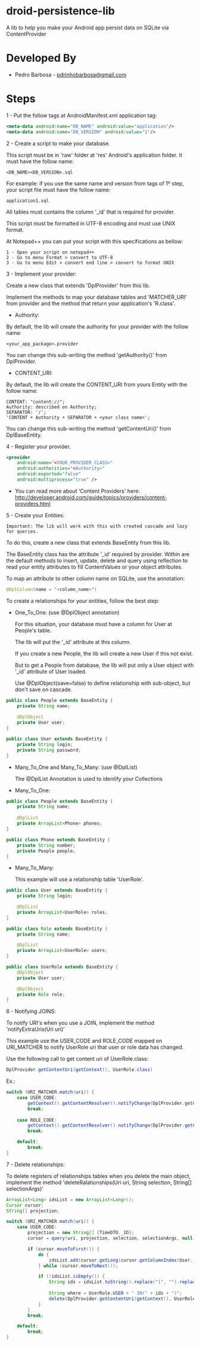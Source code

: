 droid-persistence-lib
=====================

A lib to help you make your Android app persist data on SQLite via ContentProvider

Developed By
============

* Pedro Barbosa - <pdrinhobarbosa@gmail.com>

Steps
=====

1 - Put the follow tags at AndroidManifest.xml application tag:
```xml
<meta-data android:name="DB_NAME" android:value="application"/>
<meta-data android:name="DB_VERSION" android:value="1"/>
```
2 - Create a script to make your database.
  
This script must be in 'raw' folder at 'res' Android's application folder. 
It must have the follow name: 
```
<DB_NAME><DB_VERSION>.sql
```

For example: if you use the same name and version from tags of 1º step, your script file must have the follow name: 
```
application1.sql
```
All tables must contains the column '_id' that is required for provider.

This script must be formatted in UTF-8 encoding and must use UNIX format.

At Notepad++ you can put your script with this specifications as bellow:

    1 - Open your script on notepad++
    2 - Go to menu Format > convert to UTF-8
    3 - Go to menu Edit > convert end line > convert to format UNIX 
    
3 - Implement your provider:

Create a new class that extends 'DplProvider' from this lib.

Implement the methods to map your database tables and 'MATCHER_URI' from provider and the method that return your application's 'R.class'.

- Authority:

By default, the lib will create the authority for your provider with the follow name: 
```
<your_app_package>.provider
```
You can change this sub-writing the method 'getAuthority()' from DplProvider.
	
- CONTENT_URI:

By default, the lib will create the CONTENT_URI from yours Entity with the follow name:
```
CONTENT: "content://";
Authority: described on Authority;
SEPARATOR: '/';
'CONTENT + Authority + SEPARATOR + <your class name>';
```
You can change this sub-writing the method 'getContentUri()' from DplBaseEntity.

4 - Register your provider.
```xml
<provider
	android:name="<YOUR_PROVIDER_CLASS>"
	android:authorities="<Authority>"
	android:exported="false"
	android:multiprocess="true" />
```
- You can read more about 'Content Providers' here: 
		http://developer.android.com/guide/topics/providers/content-providers.html

5 - Create your Entities:

	Important: The lib will work with this with created cascade and lazy for queries.
	
To do this, create a new class that extends BaseEntity from this lib.

The BaseEntity class has the attribute '_id' required by provider. 
Within are the default methods to insert, update, delete and query using reflection to read your entity attributes to fill ContentValues or your object attributes.

To map an attribute to other column name on SQLite, use the annotation:

```java
@DplColumn(name = '<column_name>')
```

To create a relationships for your entities, follow the best step:
- One_To_One: (use @DplObject annotation)

	For this situation, your database must have a column for User at People's table.

	The lib will put the '_id' attribute at this column.

	If you create a new People, the lib will create a new User if this not exist.

	But to get a People from database, the lib will put only a User object with '_id' attribute of User loaded.

	Use @DplObject(save=false) to define relationship with sub-object, but don't save on cascade.
	
```java
public class People extends BaseEntity {
	private String name;
	
	@DplObject
	private User user;
}
```
```java
public class User extends BaseEntity {
	private String login;
	private String password;
}
```
- Many_To_One and Many_To_Many: (use @DplList)
	
	The @DplList Annotation is used to identify your Collections

- Many_To_One:

```java
public class People extends BaseEntity {
	private String name;
	
	@DplList
	private ArrayList<Phone> phones;
}
```
```java
public class Phone extends BaseEntity {
	private String number;
	private People people;
}
```
- Many_To_Many:
	 
	This example will use a relationship table 'UserRole'.

```java
public class User extends BaseEntity {
	private String login;

	@DplList
	private ArrayList<UserRole> roles;
}
```
```java
public class Role extends BaseEntity {
	private String name;

	@DplList
	private ArrayList<UserRole> users;
}
```
```java
public class UserRole extends BaseEntity {
	@DplObject
	private User user;

	@DplObject
	private Role role;
}
```

6 - Notifying JOINS:

To notify URI's when you use a JOIN, implement the method 'notifyExtraUris(Uri uri)'

This example use the USER_CODE and ROLE_CODE mapped on URI_MATCHER to notify UserRole uri that user or role data has changed.
	
Use the following call to get content uri of UserRole.class:
```java	
DplProvider.getContentUri(getContext(), UserRole.class)
```
Ex.:
```java
switch (URI_MATCHER.match(uri)) {
	case USER_CODE:
		getContext().getContentResolver().notifyChange(DplProvider.getContentUri(getContext(), UserRole.class), null);
		break;
	
	case ROLE_CODE:
		getContext().getContentResolver().notifyChange(DplProvider.getContentUri(getContext(), UserRole.class), null);
		break;

	default:
		break;
}
```

7 - Delete relationships:

To delete registers of relationships tables when you delete the main object, implement the method 'deleteRalationships(Uri uri, String selection, String[] selectionArgs)'
```java
ArrayList<Long> idsList = new ArrayList<Long>();
Cursor cursor;
String[] projection;

switch (URI_MATCHER.match(uri)) {
	case USER_CODE:
		projection = new String[] {TimeDTO._ID};
		cursor = query(uri, projection, selection, selectionArgs, null);

		if (cursor.moveToFirst()) {
			do {
				idsList.add(cursor.getLong(cursor.getColumnIndex(User._ID)));
			} while (cursor.moveToNext());

			if (!idsList.isEmpty()) {
				String ids = idsList.toString().replace("[", "").replace("]", "");
			
				String where = UserRole.USER + " IN(" + ids + ")";
				delete(DplProvider.getContentUri(getContext(), UserRole.class), where, null);
			}
		}
		break;

	default:
		break;
}
```

